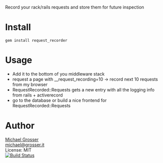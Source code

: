 Record your rack/rails requests and store them for future inspection

Install
=======

    gem install request_recorder

Usage
=====

 - Add it to the bottom of you middleware stack
 - request a page with __request_recording=10 -> record next 10 requests from my browser
 - RequestRecorded::Requests gets a new entry with all the logging info from rails + activerecord
 - go to the database or build a nice frontend for RequestRecorded::Requests

Author
======
[Michael Grosser](http://grosser.it)<br/>
michael@grosser.it<br/>
License: MIT<br/>
[![Build Status](https://secure.travis-ci.org/grosser/request_recorder.png)](http://travis-ci.org/grosser/request_recorder)
